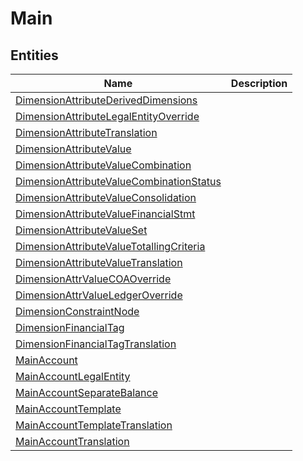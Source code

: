 
# Main


## Entities

|Name|Description|
|---|---|
|[DimensionAttributeDerivedDimensions](DimensionAttributeDerivedDimensions.cdm.json)||
|[DimensionAttributeLegalEntityOverride](DimensionAttributeLegalEntityOverride.cdm.json)||
|[DimensionAttributeTranslation](DimensionAttributeTranslation.cdm.json)||
|[DimensionAttributeValue](DimensionAttributeValue.cdm.json)||
|[DimensionAttributeValueCombination](DimensionAttributeValueCombination.cdm.json)||
|[DimensionAttributeValueCombinationStatus](DimensionAttributeValueCombinationStatus.cdm.json)||
|[DimensionAttributeValueConsolidation](DimensionAttributeValueConsolidation.cdm.json)||
|[DimensionAttributeValueFinancialStmt](DimensionAttributeValueFinancialStmt.cdm.json)||
|[DimensionAttributeValueSet](DimensionAttributeValueSet.cdm.json)||
|[DimensionAttributeValueTotallingCriteria](DimensionAttributeValueTotallingCriteria.cdm.json)||
|[DimensionAttributeValueTranslation](DimensionAttributeValueTranslation.cdm.json)||
|[DimensionAttrValueCOAOverride](DimensionAttrValueCOAOverride.cdm.json)||
|[DimensionAttrValueLedgerOverride](DimensionAttrValueLedgerOverride.cdm.json)||
|[DimensionConstraintNode](DimensionConstraintNode.cdm.json)||
|[DimensionFinancialTag](DimensionFinancialTag.cdm.json)||
|[DimensionFinancialTagTranslation](DimensionFinancialTagTranslation.cdm.json)||
|[MainAccount](MainAccount.cdm.json)||
|[MainAccountLegalEntity](MainAccountLegalEntity.cdm.json)||
|[MainAccountSeparateBalance](MainAccountSeparateBalance.cdm.json)||
|[MainAccountTemplate](MainAccountTemplate.cdm.json)||
|[MainAccountTemplateTranslation](MainAccountTemplateTranslation.cdm.json)||
|[MainAccountTranslation](MainAccountTranslation.cdm.json)||
